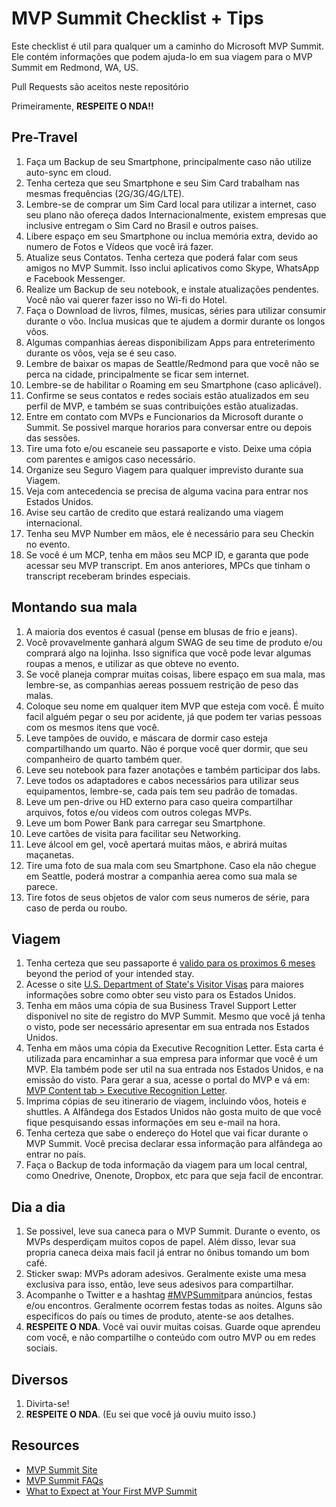 # MVP Summit Checklist + Tips

Este checklist é util para qualquer um a caminho do Microsoft MVP Summit. Ele contém informações que podem ajuda-lo em sua viagem para o MVP Summit em Redmond, WA, US.

Pull Requests são aceitos neste repositório

Primeiramente, **RESPEITE O NDA!!**

## Pre-Travel
1. Faça um Backup de seu Smartphone, principalmente caso não utilize auto-sync em cloud.
1. Tenha certeza que seu Smartphone e seu Sim Card trabalham nas mesmas frequências (2G/3G/4G/LTE).
1. Lembre-se de comprar um Sim Card local para utilizar a internet, caso seu plano não ofereça dados Internacionalmente, existem empresas que inclusive entregam o Sim Card no Brasil e outros paises.
1. Libere espaço em seu Smartphone ou inclua memória extra, devido ao numero de Fotos e Vídeos que você irá fazer.
1. Atualize seus Contatos. Tenha certeza que poderá falar com seus amigos no MVP Summit. Isso inclui aplicativos como Skype, WhatsApp e Facebook Messenger.
1. Realize um Backup de seu notebook, e instale atualizações pendentes. Você não vai querer fazer isso no Wi-fi do Hotel.
1. Faça o Download de livros, filmes, musicas, séries para utilizar consumir durante o vôo. Inclua musicas que te ajudem a dormir durante os longos vôos.
1. Algumas companhias áereas disponibilizam Apps para entreterimento durante os vôos, veja se é seu caso.
1. Lembre de baixar os mapas de Seattle/Redmond para que você não se perca na cidade, principalmente se ficar sem internet.
1. Lembre-se de habilitar o Roaming em seu Smartphone (caso aplicável).
1. Confirme se seus contatos e redes sociais estão atualizados em seu perfil de MVP, e também se suas contribuições estão atualizadas.
1. Entre em contato com MVPs e Funcionarios da Microsoft durante o Summit. Se possivel marque horarios para conversar entre ou depois das sessões.
1. Tire uma foto e/ou escaneie seu passaporte e visto. Deixe uma cópia com parentes e amigos caso necessário.
1. Organize seu Seguro Viagem para qualquer imprevisto durante sua Viagem.
1. Veja com antecedencia se precisa de alguma vacina para entrar nos Estados Unidos.
1. Avise seu cartão de credito que estará realizando uma viagem internacional.
1. Tenha seu MVP Number em mãos, ele é necessário para seu Checkin no evento.
1. Se você é um MCP, tenha em mãos seu MCP ID, e garanta que pode acessar seu MVP transcript. Em anos anteriores, MPCs que tinham o transcript receberam brindes especiais.

## Montando sua mala
1. A maioria dos eventos é casual (pense em blusas de frio e jeans).
1. Você provavelmente ganhará algum SWAG de seu time de produto e/ou comprará algo na lojinha. Isso significa que você pode levar algumas roupas a menos, e utilizar as que obteve no evento.
1. Se você planeja comprar muitas coisas, libere espaço em sua mala, mas lembre-se, as companhias aereas possuem restrição de peso das malas.
1. Coloque seu nome em qualquer item MVP que esteja com você. É muito facil alguém pegar o seu por acidente, já que podem ter varias pessoas com os mesmos itens que você.
1. Leve tampões de ouvido, e máscara de dormir caso esteja compartilhando um quarto. Não é porque você quer dormir, que seu companheiro de quarto também quer.
1. Leve seu notebook para fazer anotações e também participar dos labs.
1. Leve todos os adaptadores e cabos necessários para utilizar seus equipamentos, lembre-se, cada país tem seu padrão de tomadas.
1. Leve um pen-drive ou HD externo para caso queira compartilhar arquivos, fotos e/ou videos com outros colegas MVPs.
1. Leve um bom Power Bank para carregar seu Smartphone.
1. Leve cartões de visita para facilitar seu Networking.
1. Leve álcool em gel, você apertará muitas mãos, e abrirá muitas maçanetas.
1. Tire uma foto de sua mala com seu Smartphone. Caso ela não chegue em Seattle, poderá mostrar a companhia aerea como sua mala se parece.
1. Tire fotos de seus objetos de valor com seus numeros de série, para caso de perda ou roubo.

## Viagem
1. Tenha certeza que seu passaporte é [valido para os proximos 6 meses](https://www.immihelp.com/visas/six-months-passport-validity-rule-visitors.html) beyond the period of your intended stay.
1. Acesse o site [U.S. Department of State's Visitor Visas](https://travel.state.gov/content/travel/en/us-visas.html) para maiores informações sobre como obter seu visto para os Estados Unidos.
1. Tenha em mãos uma cópia de sua Business Travel Support Letter disponivel no site de registro do MVP Summit. Mesmo que você já tenha o visto, pode ser necessário apresentar em sua entrada nos Estados Unidos.
1. Tenha em mãos uma cópia da Executive Recognition Letter. Esta carta é utilizada para encaminhar a sua empresa para informar que você é um MVP. Ela também pode ser util na sua entrada nos Estados Unidos, e na emissão do visto. Para gerar a sua, acesse o portal do MVP e vá em: [MVP Content tab > Executive Recognition Letter](https://mvp.microsoft.com/en-us/Benefits/my-benefits-executive-recognition-letter).
1. Imprima cópias de seu itinerario de viagem, incluindo vôos, hoteis e shuttles. A Alfândega dos Estados Unidos não gosta muito de que você fique pesquisando essas informações em seu e-mail na hora.
1. Tenha certeza que sabe o endereço do Hotel que vai ficar durante o MVP Summit. Você precisa declarar essa informação para alfândega ao entrar no país.
1. Faça o Backup de toda informação da viagem para um local central, como Onedrive, Onenote, Dropbox, etc para que seja facil de encontrar.


## Dia a dia
1. Se possivel, leve sua caneca para o MVP Summit. Durante o evento, os MVPs desperdiçam muitos copos de papel. Além disso, levar sua propria caneca deixa mais facil já entrar no ônibus tomando um bom café.
1. Sticker swap: MVPs adoram adesivos. Geralmente existe uma mesa exclusiva para isso, então, leve seus adesivos para compartilhar.
1. Acompanhe o Twitter e a hashtag [#MVPSummit](https://twitter.com/search?f=tweets&vertical=default&q=%23mvpsummit)para anúncios, festas e/ou encontros. Geralmente ocorrem festas todas as noites. Alguns são especificos do país ou times de produto, atente-se aos detalhes.
1. **RESPEITE O NDA**. Você vai ouvir muitas coisas. Guarde oque aprendeu com você, e não compartilhe o conteúdo com outro MVP ou em redes sociais.

## Diversos
1. Divirta-se!
1. **RESPEITE O NDA**. (Eu sei que você já ouviu muito isso.)

## Resources
* [MVP Summit Site](https://www.mvp.microsoft.com/en-us/Summit/)
* [MVP Summit FAQs](https://mvp.microsoft.com/en-US/Summit/FAQ)
* [What to Expect at Your First MVP Summit](https://www.ucunleashed.com/964)

